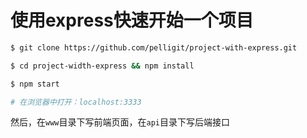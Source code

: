 # 使用express快速开始一个项目

```bash
$ git clone https://github.com/pelligit/project-with-express.git

$ cd project-width-express && npm install

$ npm start

# 在浏览器中打开：localhost:3333
```

然后，在`www`目录下写前端页面，在`api`目录下写后端接口


